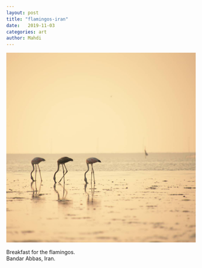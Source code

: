 ```yaml
---
layout: post
title: "flamingos-iran"
date:   2019-11-03
categories: art
author: Mahdi
---
```


![flamingos-iran](/img/arts/flamingos-iran.jpg)


<span class='image-details'>
Breakfast for the flamingos.<br/>
Bandar Abbas, Iran.
</span>
